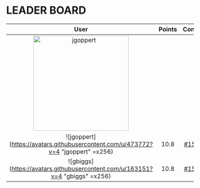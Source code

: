 
# **LEADER BOARD**

| **User** | **Points** | **Contributions** |
| :-------: | :------: | :-------: |
| <img src="[image-url](https://avatars.githubusercontent.com/u/473772?v=4)" alt="jgoppert" width="256" height="256"> |  |  |
| ![jgoppert](https://avatars.githubusercontent.com/u/473772?v=4 "jgoppert" =x256)  | 10.8  | [#1513 +10.8](https://github.com/gazebosim/gazebo_test_cases/issues/1513#issuecomment-3222312639)  |
| ![gbiggs](https://avatars.githubusercontent.com/u/163151?v=4 "gbiggs" =x256)  | 10.8  | [#1513 +10.8](https://github.com/gazebosim/gazebo_test_cases/issues/1513#issuecomment-3222437048)  |
